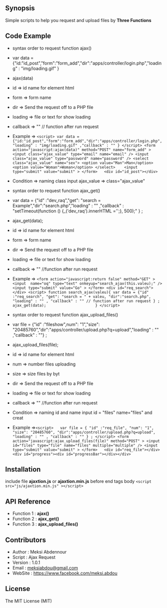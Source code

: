 ## Synopsis

   Simple scripts to help you request and upload files by **Three Functions**
## Code Example
    
* syntax order to request function ajax()
* var data = {"id:"id_post","form":"form_add","dir":"apps/controller/login.php","loading" : "img/loading.gif" }
* ajax(data)
* id => id name for element html
* form => form name
* dir => Send the request off to a PHP file
* loading => file or text for show loading
* callback => "" // function after run request
* Example => ```<script> var data = {"id:"id_post","form":"form_add","dir":"apps/controller/login.php","loading" : "img/loading.gif" ,"callback" : "" } </script>
            <form action="javascript:ajax(data)" method="POST" name="form_add" >
              <input class="ajax_value" type="email" name="email" />
              <input class="ajax_value" type="password" name="password" />
               <select class="ajax_value" name="sex">
                   <option value="Man">Man</option>
                   <option value="Woman">Woman</option>
               </select>   
              <input type="submit" value="submit" >
            </form>  
            <div id="id_post"></div>```
            
* Condition => naming class input ajax_value => class="ajax_value"

* syntax order to request function ajax_get()
* var data = {"id" :"dev_raq","get": "search = Example","dir":"search.php","loading" : "" ,"callback" : "setTimeout(function () {_('dev_raq').innerHTML ='';}, 500);" } ;
* ajax_get(data);
* id => id name for element html
* form => form name
* dir => Send the request off to a PHP file
* loading => file or text for show loading
* callback => "" //function after run request
* Example => ```<form action="javascript:return false" method="GET" >
            <input  name="oq" type="text" onkeyup="search_ajax(this.valeu);" />
              <input type="submit" value="Go" >
            </form>
            <div id="req_search"></div>
            <script>
                   function search_ajax(valeu){
                       var data =
                               {"id" :"req_search",
                                "get": "search = " + valeu,
                                 "dir":"search.php",
                                 "loading" : "" ,
                                 "callback" : "" // function after run request
                               } ;
                       ajax_get(data);                     
                   }
            </script>```

* syntax order to request function ajax_upload_files()
* var file = {"id" :"fileshow",num": "1","size": "20485760","dir":"apps/controller/upload.php?q=upload","loading" : "" ,"callback" : ""} ;
* ajax_upload_files(file);
* id  => id name for element html
* num => number files uploading
* size => size files by byt
* dir => Send the request off to a PHP file
* loading => file or text for show loading
* callback => "" //function after run request
* Condition => naming id and name input id = "files" name="files" and creat <div id="progress"><div id="progressBar"></div></div>
* Example =>```<script>  
                var file =
               {
                   "id" :"req_file",
                   "num": "1",
                   "size": "20485760",
                   "dir":"apps/controller/upload.php?q=upload",
                   "loading" : "" ,
                   "callback" : ""
               } ;
           </script>
            <form action="javascript:ajax_upload_files(file)" method="POST" >
              <input id="files" type="file" name="files" multiple="multiple" />
              <input type="submit" value="submit" >
            </form>  
            <div id="req_file"></div>   
            <div id="progress"><div id="progressBar"></div></div>```

    
## Installation 

   include file **ajaxtion.js** or **ajaxtion.min.js** before end tags body 
   ```<script src="js/ajaxtion.min.js" ></script>```

## API Reference

   * Function 1 : **ajax()**
   * Function 2 : **ajax_get()**
   * Function 3 : **ajax_upload_files()**

## Contributors

  * Author  : Meksi Abdennour
  * Script  : Ajax Request
  * Version : 1.0.1
  * Email   : meksiabdou@gmail.com
  * WebSite : https://www.facebook.com/meksi.abdou
  
## License

   The MIT License (MIT)